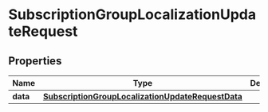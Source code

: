 

# SubscriptionGroupLocalizationUpdateRequest


## Properties

| Name | Type | Description | Notes |
|------------ | ------------- | ------------- | -------------|
|**data** | [**SubscriptionGroupLocalizationUpdateRequestData**](SubscriptionGroupLocalizationUpdateRequestData.md) |  |  |



